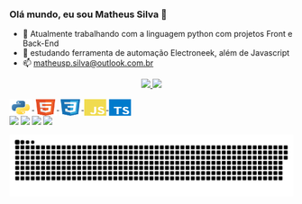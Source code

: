### Olá mundo, eu sou Matheus Silva 👋


- 🔭 Atualmente trabalhando com a linguagem python com projetos Front e Back-End
- 🌱 estudando ferramenta de automação Electroneek, além de Javascript
- 📫 matheusp.silva@outlook.com.br


<div align="center">
  <a href="https://github.com/Matheusp-Silva">
  <img height="180em" src="https://github-readme-stats.vercel.app/api?username=Matheusp-Silva&show_icons=true&theme=chartreuse-dark&include_all_commits=true&count_private=true"/>
  <img height="180em" src="https://github-readme-stats.vercel.app/api/top-langs/?username=Matheusp-Silva&layout=compact&langs_count=7&theme=chartreuse-dark"/>
</div>

<div style="display: inline_block"><br>
  <img align="center" alt="img-Python" height="30" width="40" src="https://raw.githubusercontent.com/devicons/devicon/master/icons/python/python-original.svg">
  <img align="center" alt="img-HTML" height="30" width="40" src="https://raw.githubusercontent.com/devicons/devicon/master/icons/html5/html5-original.svg">
  <img align="center" alt="img-CSS" height="30" width="40" src="https://raw.githubusercontent.com/devicons/devicon/master/icons/css3/css3-original.svg">
  <img align="center" alt="img-Js" height="30" width="40" src="https://raw.githubusercontent.com/devicons/devicon/master/icons/javascript/javascript-plain.svg">
  <img align="center" alt="img-Ts" height="30" width="40" src="https://raw.githubusercontent.com/devicons/devicon/master/icons/typescript/typescript-plain.svg">
</div>

<div> 
  <a href="https://www.youtube.com/channel/UCa4B4mFw-RsendRq88V_TJQ" target="_blank"><img src="https://img.shields.io/badge/YouTube-FF0000?style=for-the-badge&logo=youtube&logoColor=white" target="_blank"></a>
  <a href="https://www.instagram.com/mathe_silvaa/" target="_blank"><img src="https://img.shields.io/badge/-Instagram-%23E4405F?style=for-the-badge&logo=instagram&logoColor=white" target="_blank"></a>
  <a href = "mailto:matheusp.silva@outlook.com.br"><img src="https://img.shields.io/badge/Microsoft_Outlook-0078D4?style=for-the-badge&logo=microsoft-outlook&logoColor=white" target="_blank"></a>
  <a href="https://www.linkedin.com/in/matheus-silva-undefined-96968b249/" target="_blank"><img src="https://img.shields.io/badge/-LinkedIn-%230077B5?style=for-the-badge&logo=linkedin&logoColor=white" target="_blank"></a> 
 
  ![Snake animation](https://github.com/Matheusp-Silva/Matheusp-Silva/blob/output/github-contribution-grid-snake.svg)
 
</div>
